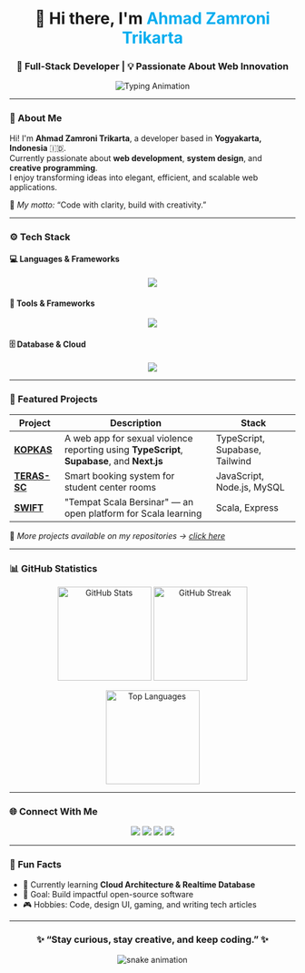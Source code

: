 <!-- PROFIL README UNTUK: zaaammmmm -->
<h1 align="center">👋 Hi there, I'm <span style="color:#00ADEF;">Ahmad Zamroni Trikarta</span></h1>
<h3 align="center">🚀 Full-Stack Developer | 💡 Passionate About Web Innovation</h3>

<p align="center">
  <img src="https://readme-typing-svg.herokuapp.com?font=Fira+Code&weight=600&size=22&pause=1000&color=00ADEF&center=true&vCenter=true&width=700&lines=Welcome+to+my+GitHub+Profile!;I+love+building+scalable+web+apps+💻;Always+learning+new+things+🔥;Let's+create+something+awesome+together!+🤝" alt="Typing Animation" />
</p>

---

### 🧭 About Me

Hi! I'm **Ahmad Zamroni Trikarta**, a developer based in **Yogyakarta, Indonesia** 🇮🇩.  
Currently passionate about **web development**, **system design**, and **creative programming**.  
I enjoy transforming ideas into elegant, efficient, and scalable web applications.  

💬 *My motto:* “Code with clarity, build with creativity.”  

---

### ⚙️ Tech Stack

#### 💻 Languages & Frameworks
<p align="center">
  <img src="https://skillicons.dev/icons?i=js,ts,php,cpp,java,py" />
</p>

#### 🧰 Tools & Frameworks
<p align="center">
  <img src="https://skillicons.dev/icons?i=react,nextjs,laravel,nodejs,express,tailwind,bootstrap" />
</p>

#### 🗄️ Database & Cloud
<p align="center">
  <img src="https://skillicons.dev/icons?i=mysql,postgres,mongodb,supabase,firebase" />
</p>

---

### 🌟 Featured Projects

| Project | Description | Stack |
|----------|--------------|--------|
| [**KOPKAS**](https://github.com/zaaammmmm/project-kopkas) | A web app for sexual violence reporting using **TypeScript**, **Supabase**, and **Next.js** | TypeScript, Supabase, Tailwind |
| [**TERAS-SC**](https://github.com/zaaammmmm/TERAS-SC) | Smart booking system for student center rooms | JavaScript, Node.js, MySQL |
| [**SWIFT**](https://github.com/zaaammmmm/SWIFT) | "Tempat Scala Bersinar" — an open platform for Scala learning | Scala, Express |

🧩 *More projects available on my repositories → [click here](https://github.com/zaaammmmm?tab=repositories)*  

---

### 📊 GitHub Statistics

<p align="center">
  <img src="https://github-readme-stats.vercel.app/api?username=zaaammmmm&show_icons=true&theme=tokyonight" alt="GitHub Stats" height="165" />
  <img src="https://github-readme-streak-stats.herokuapp.com/?user=zaaammmmm&theme=tokyonight" alt="GitHub Streak" height="165" />
</p>

<p align="center">
  <img src="https://github-readme-stats.vercel.app/api/top-langs/?username=zaaammmmm&layout=compact&theme=tokyonight" alt="Top Languages" height="165" />
</p>

---

### 🌐 Connect With Me

<p align="center">
  <a href="mailto:ahmadzamroni@example.com"><img src="https://img.shields.io/badge/Email-00ADEF?style=for-the-badge&logo=gmail&logoColor=white"/></a>
  <a href="https://linkedin.com/in/ahmadzamroni"><img src="https://img.shields.io/badge/LinkedIn-0077B5?style=for-the-badge&logo=linkedin&logoColor=white"/></a>
  <a href="https://instagram.com/zaaammmmm"><img src="https://img.shields.io/badge/Instagram-E4405F?style=for-the-badge&logo=instagram&logoColor=white"/></a>
  <a href="https://github.com/zaaammmmm"><img src="https://img.shields.io/badge/GitHub-181717?style=for-the-badge&logo=github&logoColor=white"/></a>
</p>

---

### 🧠 Fun Facts
- 🌱 Currently learning **Cloud Architecture & Realtime Database**
- 🎯 Goal: Build impactful open-source software
- 🎮 Hobbies: Code, design UI, gaming, and writing tech articles

---

<h3 align="center">✨ “Stay curious, stay creative, and keep coding.” ✨</h3>

<p align="center">
  <img src="https://github.com/zaaammmmm/zaaammmmm/blob/output/github-contribution-grid-snake.svg" alt="snake animation" />
</p>

